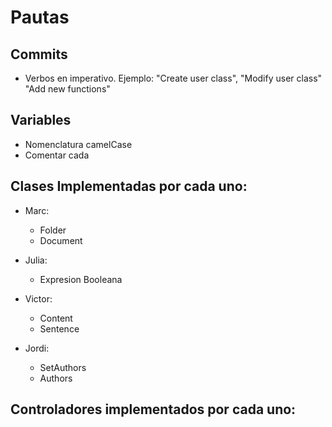 # Pautas
## Commits
- Verbos en imperativo. Ejemplo: "Create user class", "Modify user class" "Add new functions"

## Variables
- Nomenclatura camelCase
- Comentar cada

## Clases Implementadas por cada uno:
- Marc:
  - Folder
  - Document
  
- Julia: 
  - Expresion Booleana
  
- Victor: 
  - Content 
  - Sentence
  
- Jordi:
  - SetAuthors
  - Authors

## Controladores implementados por cada uno: